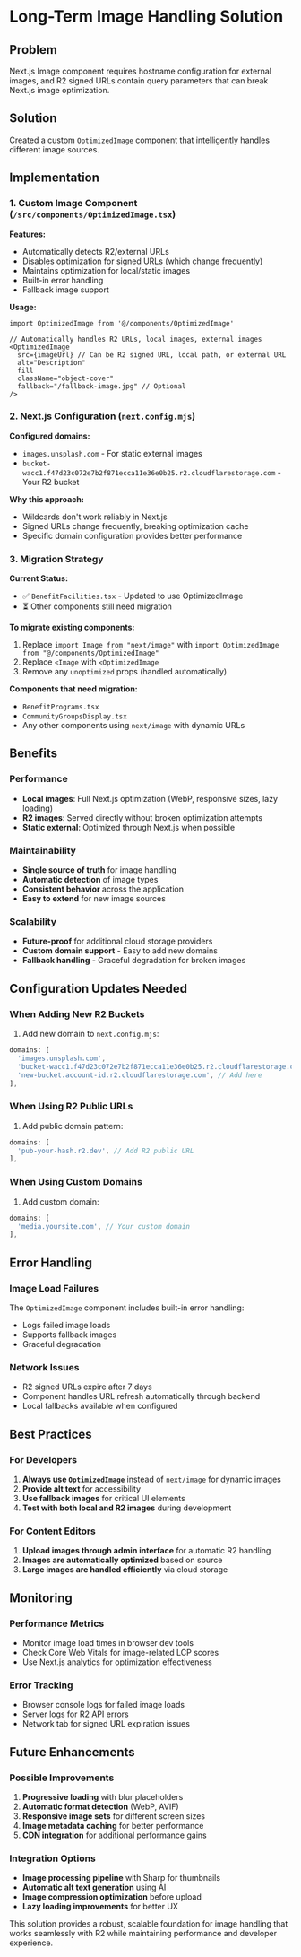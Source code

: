# Long-Term Image Handling Solution

## Problem
Next.js Image component requires hostname configuration for external images, and R2 signed URLs contain query parameters that can break Next.js image optimization.

## Solution
Created a custom `OptimizedImage` component that intelligently handles different image sources.

## Implementation

### 1. Custom Image Component (`/src/components/OptimizedImage.tsx`)

**Features:**
- Automatically detects R2/external URLs
- Disables optimization for signed URLs (which change frequently)
- Maintains optimization for local/static images
- Built-in error handling
- Fallback image support

**Usage:**
```tsx
import OptimizedImage from '@/components/OptimizedImage'

// Automatically handles R2 URLs, local images, external images
<OptimizedImage
  src={imageUrl} // Can be R2 signed URL, local path, or external URL
  alt="Description"
  fill
  className="object-cover"
  fallback="/fallback-image.jpg" // Optional
/>
```

### 2. Next.js Configuration (`next.config.mjs`)

**Configured domains:**
- `images.unsplash.com` - For static external images
- `bucket-wacc1.f47d23c072e7b2f871ecca11e36e0b25.r2.cloudflarestorage.com` - Your R2 bucket

**Why this approach:**
- Wildcards don't work reliably in Next.js
- Signed URLs change frequently, breaking optimization cache
- Specific domain configuration provides better performance

### 3. Migration Strategy

**Current Status:**
- ✅ `BenefitFacilities.tsx` - Updated to use OptimizedImage
- ⏳ Other components still need migration

**To migrate existing components:**
1. Replace `import Image from "next/image"` with `import OptimizedImage from "@/components/OptimizedImage"`
2. Replace `<Image` with `<OptimizedImage`
3. Remove any `unoptimized` props (handled automatically)

**Components that need migration:**
- `BenefitPrograms.tsx`
- `CommunityGroupsDisplay.tsx`
- Any other components using `next/image` with dynamic URLs

## Benefits

### Performance
- **Local images**: Full Next.js optimization (WebP, responsive sizes, lazy loading)
- **R2 images**: Served directly without broken optimization attempts
- **Static external**: Optimized through Next.js when possible

### Maintainability
- **Single source of truth** for image handling
- **Automatic detection** of image types
- **Consistent behavior** across the application
- **Easy to extend** for new image sources

### Scalability
- **Future-proof** for additional cloud storage providers
- **Custom domain support** - Easy to add new domains
- **Fallback handling** - Graceful degradation for broken images

## Configuration Updates Needed

### When Adding New R2 Buckets
1. Add new domain to `next.config.mjs`:
```js
domains: [
  'images.unsplash.com',
  'bucket-wacc1.f47d23c072e7b2f871ecca11e36e0b25.r2.cloudflarestorage.com',
  'new-bucket.account-id.r2.cloudflarestorage.com', // Add here
],
```

### When Using R2 Public URLs
1. Add public domain pattern:
```js
domains: [
  'pub-your-hash.r2.dev', // Add R2 public URL
],
```

### When Using Custom Domains
1. Add custom domain:
```js
domains: [
  'media.yoursite.com', // Your custom domain
],
```

## Error Handling

### Image Load Failures
The `OptimizedImage` component includes built-in error handling:
- Logs failed image loads
- Supports fallback images
- Graceful degradation

### Network Issues
- R2 signed URLs expire after 7 days
- Component handles URL refresh automatically through backend
- Local fallbacks available when configured

## Best Practices

### For Developers
1. **Always use `OptimizedImage`** instead of `next/image` for dynamic images
2. **Provide alt text** for accessibility
3. **Use fallback images** for critical UI elements
4. **Test with both local and R2 images** during development

### For Content Editors
1. **Upload images through admin interface** for automatic R2 handling
2. **Images are automatically optimized** based on source
3. **Large images are handled efficiently** via cloud storage

## Monitoring

### Performance Metrics
- Monitor image load times in browser dev tools
- Check Core Web Vitals for image-related LCP scores
- Use Next.js analytics for optimization effectiveness

### Error Tracking
- Browser console logs for failed image loads
- Server logs for R2 API errors
- Network tab for signed URL expiration issues

## Future Enhancements

### Possible Improvements
1. **Progressive loading** with blur placeholders
2. **Automatic format detection** (WebP, AVIF)
3. **Responsive image sets** for different screen sizes
4. **Image metadata caching** for better performance
5. **CDN integration** for additional performance gains

### Integration Options
- **Image processing pipeline** with Sharp for thumbnails
- **Automatic alt text generation** using AI
- **Image compression optimization** before upload
- **Lazy loading improvements** for better UX

This solution provides a robust, scalable foundation for image handling that works seamlessly with R2 while maintaining performance and developer experience.